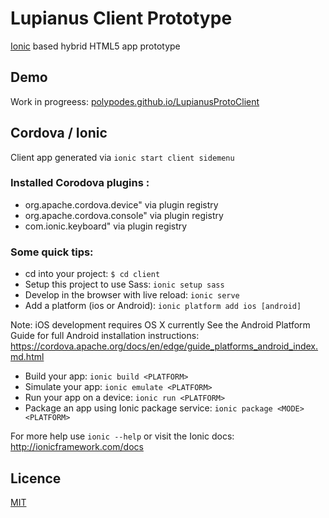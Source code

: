# Lupianus Client Prototype

[Ionic](http://ionicframework.com/) based hybrid HTML5 app prototype


## Demo

Work in progreess: [polypodes.github.io/LupianusProtoClient](http://polypodes.github.io/LupianusProtoClient/)

## Cordova / Ionic

Client app generated via `ionic start client sidemenu`

### Installed Corodova plugins :

* org.apache.cordova.device" via plugin registry
* org.apache.cordova.console" via plugin registry
* com.ionic.keyboard" via plugin registry

### Some quick tips:
   
* cd into your project: `$ cd client`
* Setup this project to use Sass: `ionic setup sass`
* Develop in the browser with live reload: `ionic serve`
* Add a platform (ios or Android): `ionic platform add ios [android]`

Note: iOS development requires OS X currently
See the Android Platform Guide for full Android installation instructions:
https://cordova.apache.org/docs/en/edge/guide_platforms_android_index.md.html

* Build your app: `ionic build <PLATFORM>`
* Simulate your app: `ionic emulate <PLATFORM>`
* Run your app on a device: `ionic run <PLATFORM>`
* Package an app using Ionic package service: `ionic package <MODE> <PLATFORM>`

For more help use `ionic --help` or visit the Ionic docs: http://ionicframework.com/docs


## Licence

[MIT](LICENSE)

